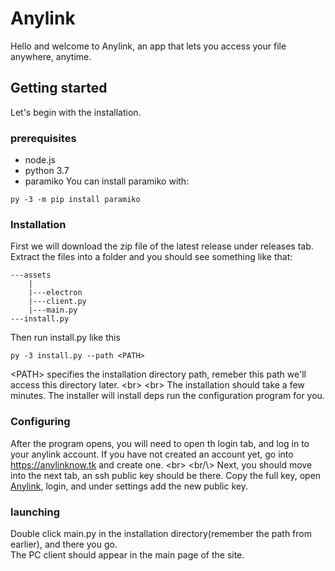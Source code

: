 # Anylink
Hello and welcome to Anylink, an app that lets you access your file anywhere, anytime.
## Getting started
Let's begin with the installation.
### prerequisites
- node.js
- python 3.7
- paramiko
You can install paramiko with:
```
py -3 -m pip install paramiko
```
### Installation
First we will download the zip file of the latest release under releases tab.
Extract the files into a folder and you should see something like that:
```
---assets
    |
    |---electron
    |---client.py
    |---main.py
---install.py
```
Then run install.py like this
```
py -3 install.py --path <PATH>
```
\<PATH> specifies the installation directory path, remeber this path we'll access this directory later.
<br\>
<br\>
The installation should take a few minutes. The installer will install deps run the configuration program for you.
### Configuring
After the program opens, you will need to open th login tab, and log in to your anylink account. If you have not created an account yet, 
go into https://anylinknow.tk and create one. 
<br\>
<br/\\>
Next, you should move into the next tab, an ssh public key should be there. Copy the full key, open [Anylink](https://anylinknow.tk), 
login, and under settings add the new public key.

### launching
Double click main.py in the installation directory(remember the path from earlier), and there you go. <br/> The PC client should appear in the main page of the site.
